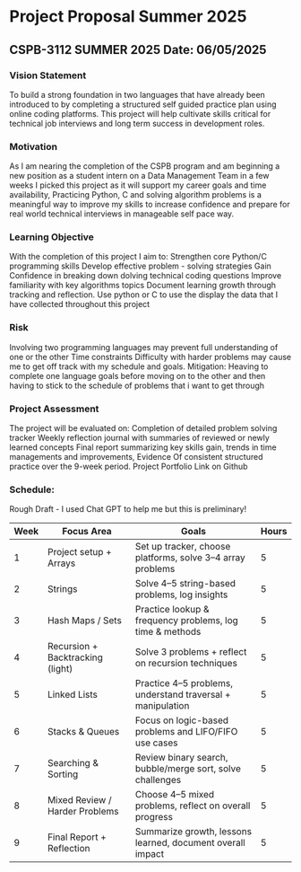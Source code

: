 # Project Proposal  Summer 2025

CSPB-3112 SUMMER 2025
Date: 06/05/2025
--- 
### Vision Statement 
To build a strong foundation in two languages that have already been introduced to by completing a structured self guided practice plan using online coding platforms. This project will help cultivate skills critical for technical job interviews and long term success in development roles. 
### Motivation
As I am nearing the completion of the CSPB program and am beginning a new position as a student intern on a Data Management Team in a few weeks I picked this project as it will support my career goals and time availability, Practicing Python, C and solving algorithm problems is a meaningful way to improve my skills to increase confidence and prepare for real world technical interviews in manageable self pace way. 
### Learning Objective 
With the completion of this project I aim to: 
Strengthen core Python/C programming skills 
Develop effective problem - solving strategies 
Gain Confidence in breaking down dolving technical coding questions 
Improve familiarity with key algorithms topics
Document learning growth through tracking and reflection.
Use python or C to use the display the data that I have collected throughout this project 
### Risk 
Involving two programming languages may prevent full understanding of one or the other 
Time constraints 
Difficulty with harder problems may cause me to get off track with my schedule and goals. 
Mitigation: Heaving to complete one language goals before moving on to the other and then having to stick to the schedule of problems that i want to get through 
### Project Assessment 
The project will be evaluated on: 
Completion of detailed problem solving tracker 
Weekly reflection journal with summaries of reviewed or newly learned concepts 
Final report summarizing key skills gain, trends in time managements and improvements, 
Evidence Of consistent structured practice over the 9-week period. 
Project Portfolio Link on Github 
### Schedule: 
Rough Draft - I used Chat GPT to help me but this is preliminary! 

| Week | Focus Area | Goals | Hours |
|------|------------|-------|-------|
|  1 | Project setup + Arrays| Set up tracker, choose platforms, solve 3–4 array problems | 5|
| 2  | Strings | Solve 4–5 string-based problems, log insights  | 5 |
| 3  | Hash Maps / Sets |Practice lookup & frequency problems, log time & methods | 5 |
| 4  | Recursion + Backtracking (light) |Solve 3 problems + reflect on recursion techniques | 5 |
| 5  | Linked Lists | Practice 4–5 problems, understand traversal + manipulation |  5 |
| 6 | Stacks & Queues | Focus on logic-based problems and LIFO/FIFO use cases | 5 |
| 7 | Searching & Sorting | Review binary search, bubble/merge sort, solve challenges | 5 |
| 8 | Mixed Review / Harder Problems | Choose 4–5 mixed problems, reflect on overall progress | 5 |
| 9 | Final Report + Reflection | Summarize growth, lessons learned, document overall impact | 5 |


